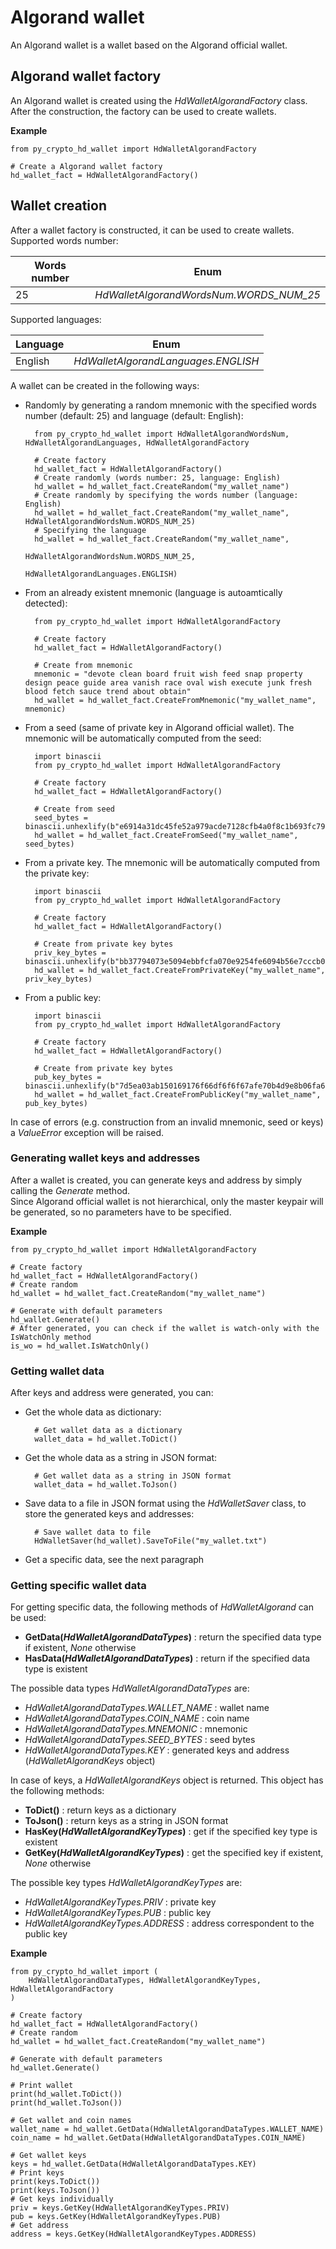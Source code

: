 # Algorand wallet

An Algorand wallet is a wallet based on the Algorand official wallet.

## Algorand wallet factory

An Algorand wallet is created using the *HdWalletAlgorandFactory* class.\
After the construction, the factory can be used to create wallets.

**Example**

    from py_crypto_hd_wallet import HdWalletAlgorandFactory

    # Create a Algorand wallet factory
    hd_wallet_fact = HdWalletAlgorandFactory()

## Wallet creation

After a wallet factory is constructed, it can be used to create wallets.\
Supported words number:

|Words number|Enum|
|---|---|
|25|*HdWalletAlgorandWordsNum.WORDS_NUM_25*|

Supported languages:

|Language|Enum|
|---|---|
|English|*HdWalletAlgorandLanguages.ENGLISH*|

A wallet can be created in the following ways:
- Randomly by generating a random mnemonic with the specified words number (default: 25) and language (default: English):

        from py_crypto_hd_wallet import HdWalletAlgorandWordsNum, HdWalletAlgorandLanguages, HdWalletAlgorandFactory

        # Create factory
        hd_wallet_fact = HdWalletAlgorandFactory()
        # Create randomly (words number: 25, language: English)
        hd_wallet = hd_wallet_fact.CreateRandom("my_wallet_name")
        # Create randomly by specifying the words number (language: English)
        hd_wallet = hd_wallet_fact.CreateRandom("my_wallet_name", HdWalletAlgorandWordsNum.WORDS_NUM_25)
        # Specifying the language
        hd_wallet = hd_wallet_fact.CreateRandom("my_wallet_name",
                                                HdWalletAlgorandWordsNum.WORDS_NUM_25,
                                                HdWalletAlgorandLanguages.ENGLISH)

- From an already existent mnemonic (language is autoamtically detected):

        from py_crypto_hd_wallet import HdWalletAlgorandFactory

        # Create factory
        hd_wallet_fact = HdWalletAlgorandFactory()

        # Create from mnemonic
        mnemonic = "devote clean board fruit wish feed snap property design peace guide area vanish race oval wish execute junk fresh blood fetch sauce trend about obtain"
        hd_wallet = hd_wallet_fact.CreateFromMnemonic("my_wallet_name", mnemonic)

- From a seed (same of private key in Algorand official wallet). The mnemonic will be automatically computed from the seed:

        import binascii
        from py_crypto_hd_wallet import HdWalletAlgorandFactory

        # Create factory
        hd_wallet_fact = HdWalletAlgorandFactory()

        # Create from seed
        seed_bytes = binascii.unhexlify(b"e6914a31dc45fe52a979acde7128cfb4a0f8c1b693fc79529eb97ea12afe027d")
        hd_wallet = hd_wallet_fact.CreateFromSeed("my_wallet_name", seed_bytes)

- From a private key. The mnemonic will be automatically computed from the private key:

        import binascii
        from py_crypto_hd_wallet import HdWalletAlgorandFactory

        # Create factory
        hd_wallet_fact = HdWalletAlgorandFactory()

        # Create from private key bytes
        priv_key_bytes = binascii.unhexlify(b"bb37794073e5094ebbfcfa070e9254fe6094b56e7cccb094a2304c5eccccdc07")
        hd_wallet = hd_wallet_fact.CreateFromPrivateKey("my_wallet_name", priv_key_bytes)

- From a public key:

        import binascii
        from py_crypto_hd_wallet import HdWalletAlgorandFactory

        # Create factory
        hd_wallet_fact = HdWalletAlgorandFactory()

        # Create from private key bytes
        pub_key_bytes = binascii.unhexlify(b"7d5ea03ab150169176f66df6f6f67afe70b4d9e8b06fa6b46cd74bab1ca5e75c")
        hd_wallet = hd_wallet_fact.CreateFromPublicKey("my_wallet_name", pub_key_bytes)

In case of errors (e.g. construction from an invalid mnemonic, seed or keys) a *ValueError* exception will be raised.

### Generating wallet keys and addresses

After a wallet is created, you can generate keys and address by simply calling the *Generate* method.\
Since Algorand official wallet is not hierarchical, only the master keypair will be generated, so no parameters
have to be specified.

**Example**

    from py_crypto_hd_wallet import HdWalletAlgorandFactory

    # Create factory
    hd_wallet_fact = HdWalletAlgorandFactory()
    # Create random
    hd_wallet = hd_wallet_fact.CreateRandom("my_wallet_name")

    # Generate with default parameters
    hd_wallet.Generate()
    # After generated, you can check if the wallet is watch-only with the IsWatchOnly method
    is_wo = hd_wallet.IsWatchOnly()

### Getting wallet data

After keys and address were generated, you can:
- Get the whole data as dictionary:

        # Get wallet data as a dictionary
        wallet_data = hd_wallet.ToDict()

- Get the whole data as a string in JSON format:

        # Get wallet data as a string in JSON format
        wallet_data = hd_wallet.ToJson()

- Save data to a file in JSON format using the *HdWalletSaver* class, to store the generated keys and addresses:

        # Save wallet data to file
        HdWalletSaver(hd_wallet).SaveToFile("my_wallet.txt")

- Get a specific data, see the next paragraph

### Getting specific wallet data

For getting specific data, the following methods of *HdWalletAlgorand* can be used:
- **GetData(*HdWalletAlgorandDataTypes*)** : return the specified data type if existent, *None* otherwise
- **HasData(*HdWalletAlgorandDataTypes*)** : return if the specified data type is existent

The possible data types *HdWalletAlgorandDataTypes* are:
- *HdWalletAlgorandDataTypes.WALLET_NAME* : wallet name
- *HdWalletAlgorandDataTypes.COIN_NAME* : coin name
- *HdWalletAlgorandDataTypes.MNEMONIC* : mnemonic
- *HdWalletAlgorandDataTypes.SEED_BYTES* : seed bytes
- *HdWalletAlgorandDataTypes.KEY* : generated keys and address (*HdWalletAlgorandKeys* object)

In case of keys, a *HdWalletAlgorandKeys* object is returned. This object has the following methods:
- **ToDict()** : return keys as a dictionary
- **ToJson()** : return keys as a string in JSON format
- **HasKey(*HdWalletAlgorandKeyTypes*)** : get if the specified key type is existent
- **GetKey(*HdWalletAlgorandKeyTypes*)** : get the specified key if existent, *None* otherwise

The possible key types *HdWalletAlgorandKeyTypes* are:
- *HdWalletAlgorandKeyTypes.PRIV* : private key
- *HdWalletAlgorandKeyTypes.PUB* : public key
- *HdWalletAlgorandKeyTypes.ADDRESS* : address correspondent to the public key

**Example**

    from py_crypto_hd_wallet import (
        HdWalletAlgorandDataTypes, HdWalletAlgorandKeyTypes, HdWalletAlgorandFactory
    )

    # Create factory
    hd_wallet_fact = HdWalletAlgorandFactory()
    # Create random
    hd_wallet = hd_wallet_fact.CreateRandom("my_wallet_name")

    # Generate with default parameters
    hd_wallet.Generate()

    # Print wallet
    print(hd_wallet.ToDict())
    print(hd_wallet.ToJson())

    # Get wallet and coin names
    wallet_name = hd_wallet.GetData(HdWalletAlgorandDataTypes.WALLET_NAME)
    coin_name = hd_wallet.GetData(HdWalletAlgorandDataTypes.COIN_NAME)

    # Get wallet keys
    keys = hd_wallet.GetData(HdWalletAlgorandDataTypes.KEY)
    # Print keys
    print(keys.ToDict())
    print(keys.ToJson())
    # Get keys individually
    priv = keys.GetKey(HdWalletAlgorandKeyTypes.PRIV)
    pub = keys.GetKey(HdWalletAlgorandKeyTypes.PUB)
    # Get address
    address = keys.GetKey(HdWalletAlgorandKeyTypes.ADDRESS)
